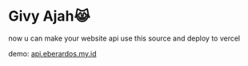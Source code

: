 # Givy Ajah😹
now u can make your website api use this source and deploy to vercel

demo: [api.eberardos.my.id](https://falcon-api-six.vercel.app/)
